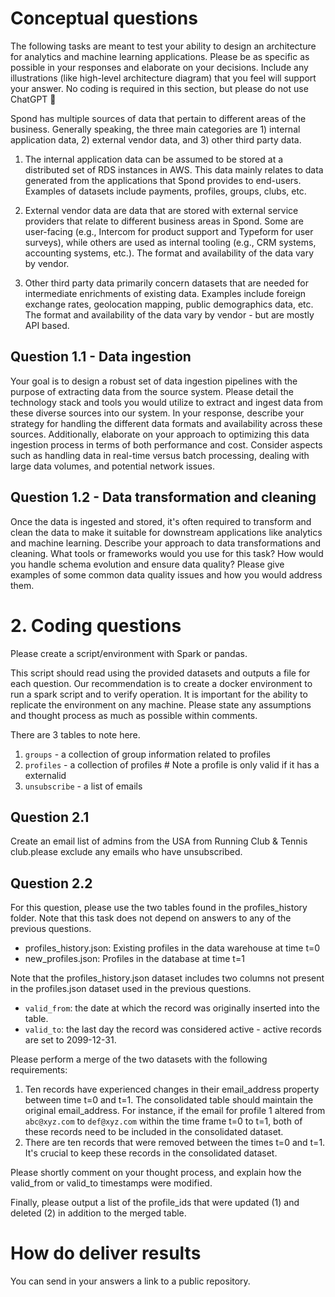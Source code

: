 # Conceptual questions
The following tasks are meant to test your ability to design an architecture for analytics and machine learning applications. Please be as specific as possible in your responses and elaborate on your decisions. Include any illustrations (like high-level architecture diagram) that you feel will support your answer. No coding is required in this section, but please do not use ChatGPT 🙂

Spond has multiple sources of data that pertain to different areas of the business. Generally speaking, the three main categories are 1) internal application data, 2) external vendor data, and 3) other third party data.

1. The internal application data can be assumed to be stored at a distributed set of RDS instances in AWS. This data mainly relates to data generated from the applications that Spond provides to end-users. Examples of datasets include payments, profiles, groups, clubs, etc.

2. External vendor data are data that are stored with external service providers that relate to different business areas in Spond. Some are user-facing (e.g., Intercom for product support and Typeform for user surveys), while others are used as internal tooling (e.g., CRM systems, accounting systems, etc.). The format and availability of the data vary by vendor.

3. Other third party data primarily concern datasets that are needed for intermediate enrichments of existing data. Examples include foreign exchange rates, geolocation mapping, public demographics data, etc. The format and availability of the data vary by vendor - but are mostly API based.


## Question 1.1 - Data ingestion
Your goal is to design a robust set of data ingestion pipelines with the purpose of extracting data from the source system. Please detail the technology stack and tools you would utilize to extract and ingest data from these diverse sources into our system. In your response, describe your strategy for handling the different data formats and availability across these sources. Additionally, elaborate on your approach to optimizing this data ingestion process in terms of both performance and cost. Consider aspects such as handling data in real-time versus batch processing, dealing with large data volumes, and potential network issues.

## Question 1.2 - Data transformation and cleaning
Once the data is ingested and stored, it's often required to transform and clean the data to make it suitable for downstream applications like analytics and machine learning. Describe your approach to data transformations and cleaning. What tools or frameworks would you use for this task? How would you handle schema evolution and ensure data quality? Please give examples of some common data quality issues and how you would address them.


# 2. Coding questions
Please create a script/environment with Spark or pandas.

This script should read using the provided datasets and outputs a file for each question. Our recommendation is to create a docker environment to run a spark script and to verify operation. It is important for the ability to replicate the environment on any machine. Please state any assumptions and thought process as much as possible within comments.

There are 3 tables to note here.

1. `groups` - a collection of group information related to profiles
2. `profiles` - a collection of profiles # Note a profile is only valid if it has a externalid
3. `unsubscribe` - a list of emails

## Question 2.1
Create an email list of admins from the USA from Running Club & Tennis club.please exclude any emails who have unsubscribed.

## Question 2.2
For this question, please use the two tables found in the profiles_history folder. Note that this task does not depend on answers to any of the previous questions.

- profiles_history.json: Existing profiles in the data warehouse at time t=0
- new_profiles.json: Profiles in the database at time t=1

Note that the profiles_history.json dataset includes two columns not present in the profiles.json dataset used in the previous questions.

- `valid_from`: the date at which the record was originally inserted into the table.
- `valid_to`: the last day the record was considered active - active records are set to 2099-12-31.

Please perform a merge of the two datasets with the following requirements:

1. Ten records have experienced changes in their email_address property between time t=0 and t=1. The consolidated table should maintain the original email_address. For instance, if the email for profile 1 altered from `abc@xyz.com` to `def@xyz.com` within the time frame t=0 to t=1, both of these records need to be included in the consolidated dataset.
2. There are ten records that were removed between the times t=0 and t=1. It's crucial to keep these records in the consolidated dataset.

Please shortly comment on your thought process, and explain how the valid_from or valid_to timestamps were modified.

Finally, please output a list of the profile_ids that were updated (1) and deleted (2) in addition to the merged table.


# How do deliver results

You can send in your answers a link to a public repository.
